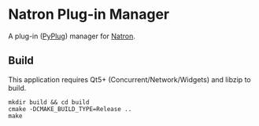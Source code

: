 # Natron Plug-in Manager

A plug-in ([PyPlug](https://github.com/NatronGitHub/natron-plugins)) manager for [Natron](https://github.com/NatronGitHub/Natron).

## Build

This application requires Qt5+ (Concurrent/Network/Widgets) and libzip to build.

```
mkdir build && cd build
cmake -DCMAKE_BUILD_TYPE=Release ..
make
```
